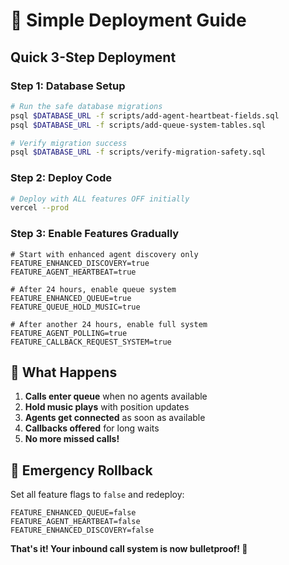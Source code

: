 # 🚀 Simple Deployment Guide

## Quick 3-Step Deployment

### Step 1: Database Setup
```bash
# Run the safe database migrations
psql $DATABASE_URL -f scripts/add-agent-heartbeat-fields.sql
psql $DATABASE_URL -f scripts/add-queue-system-tables.sql

# Verify migration success
psql $DATABASE_URL -f scripts/verify-migration-safety.sql
```

### Step 2: Deploy Code
```bash
# Deploy with ALL features OFF initially
vercel --prod
```

### Step 3: Enable Features Gradually
```env
# Start with enhanced agent discovery only
FEATURE_ENHANCED_DISCOVERY=true
FEATURE_AGENT_HEARTBEAT=true

# After 24 hours, enable queue system  
FEATURE_ENHANCED_QUEUE=true
FEATURE_QUEUE_HOLD_MUSIC=true

# After another 24 hours, enable full system
FEATURE_AGENT_POLLING=true
FEATURE_CALLBACK_REQUEST_SYSTEM=true
```

## 🎯 What Happens

1. **Calls enter queue** when no agents available
2. **Hold music plays** with position updates
3. **Agents get connected** as soon as available
4. **Callbacks offered** for long waits
5. **No more missed calls!**

## 🚨 Emergency Rollback
Set all feature flags to `false` and redeploy:
```env
FEATURE_ENHANCED_QUEUE=false
FEATURE_AGENT_HEARTBEAT=false
FEATURE_ENHANCED_DISCOVERY=false
```

**That's it! Your inbound call system is now bulletproof! 🎯**